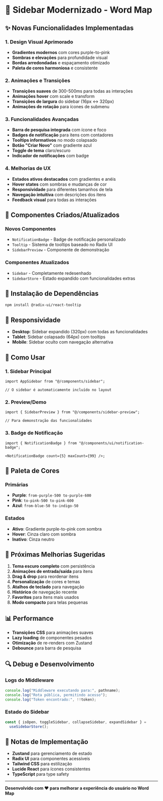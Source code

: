 # 🚀 Sidebar Modernizado - Word Map

## ✨ **Novas Funcionalidades Implementadas**

### **1. Design Visual Aprimorado**

- **Gradientes modernos** com cores purple-to-pink
- **Sombras e elevações** para profundidade visual
- **Bordas arredondadas** e espaçamento otimizado
- **Paleta de cores harmoniosa** e consistente

### **2. Animações e Transições**

- **Transições suaves** de 300-500ms para todas as interações
- **Animações hover** com scale e transform
- **Transições de largura** do sidebar (16px ↔ 320px)
- **Animações de rotação** para ícones de submenu

### **3. Funcionalidades Avançadas**

- **Barra de pesquisa integrada** com ícone e foco
- **Badges de notificação** para itens com contadores
- **Tooltips informativos** no modo colapsado
- **Botão "Criar Novo"** com gradiente azul
- **Toggle de tema** claro/escuro
- **Indicador de notificações** com badge

### **4. Melhorias de UX**

- **Estados ativos destacados** com gradientes e anéis
- **Hover states** com sombras e mudanças de cor
- **Responsividade** para diferentes tamanhos de tela
- **Navegação intuitiva** com descrições dos itens
- **Feedback visual** para todas as interações

## 🎨 **Componentes Criados/Atualizados**

### **Novos Componentes**

- `NotificationBadge` - Badge de notificação personalizado
- `Tooltip` - Sistema de tooltips baseado no Radix UI
- `SidebarPreview` - Componente de demonstração

### **Componentes Atualizados**

- `Sidebar` - Completamente redesenhado
- `SidebarStore` - Estado expandido com funcionalidades extras

## 🔧 **Instalação de Dependências**

```bash
npm install @radix-ui/react-tooltip
```

## 📱 **Responsividade**

- **Desktop**: Sidebar expandido (320px) com todas as funcionalidades
- **Tablet**: Sidebar colapsado (64px) com tooltips
- **Mobile**: Sidebar oculto com navegação alternativa

## 🎯 **Como Usar**

### **1. Sidebar Principal**

```tsx
import AppSidebar from "@/components/sidebar";

// O sidebar é automaticamente incluído no layout
```

### **2. Preview/Demo**

```tsx
import { SidebarPreview } from "@/components/sidebar-preview";

// Para demonstração das funcionalidades
```

### **3. Badge de Notificação**

```tsx
import { NotificationBadge } from "@/components/ui/notification-badge";

<NotificationBadge count={5} maxCount={99} />;
```

## 🎨 **Paleta de Cores**

### **Primárias**

- **Purple**: `from-purple-500 to-purple-600`
- **Pink**: `to-pink-500 to-pink-600`
- **Azul**: `from-blue-50 to-indigo-50`

### **Estados**

- **Ativo**: Gradiente purple-to-pink com sombra
- **Hover**: Cinza claro com sombra
- **Inativo**: Cinza neutro

## 🚀 **Próximas Melhorias Sugeridas**

1. **Tema escuro completo** com persistência
2. **Animações de entrada/saída** para itens
3. **Drag & drop** para reordenar itens
4. **Personalização** de cores e temas
5. **Atalhos de teclado** para navegação
6. **Histórico** de navegação recente
7. **Favoritos** para itens mais usados
8. **Modo compacto** para telas pequenas

## 📊 **Performance**

- **Transições CSS** para animações suaves
- **Lazy loading** de componentes pesados
- **Otimização** de re-renders com Zustand
- **Debounce** para barra de pesquisa

## 🔍 **Debug e Desenvolvimento**

### **Logs do Middleware**

```typescript
console.log("Middleware executando para:", pathname);
console.log("Rota pública, permitindo acesso");
console.log("Token encontrado:", !!token);
```

### **Estado do Sidebar**

```typescript
const { isOpen, toggleSidebar, collapseSidebar, expandSidebar } =
  useSidebarStore();
```

## 📝 **Notas de Implementação**

- **Zustand** para gerenciamento de estado
- **Radix UI** para componentes acessíveis
- **Tailwind CSS** para estilização
- **Lucide React** para ícones consistentes
- **TypeScript** para type safety

---

**Desenvolvido com ❤️ para melhorar a experiência do usuário no Word Map**
